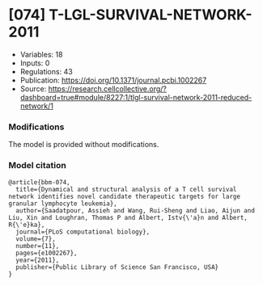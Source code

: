 # \[074\] T-LGL-SURVIVAL-NETWORK-2011

 - Variables: 18
 - Inputs: 0
 - Regulations: 43
 - Publication: https://doi.org/10.1371/journal.pcbi.1002267
 - Source: https://research.cellcollective.org/?dashboard=true#module/8227:1/tlgl-survival-network-2011-reduced-network/1


### Modifications

The model is provided without modifications.

### Model citation

```
@article{bbm-074,
  title={Dynamical and structural analysis of a T cell survival network identifies novel candidate therapeutic targets for large granular lymphocyte leukemia},
  author={Saadatpour, Assieh and Wang, Rui-Sheng and Liao, Aijun and Liu, Xin and Loughran, Thomas P and Albert, Istv{\'a}n and Albert, R{\'e}ka},
  journal={PLoS computational biology},
  volume={7},
  number={11},
  pages={e1002267},
  year={2011},
  publisher={Public Library of Science San Francisco, USA}
}

```

